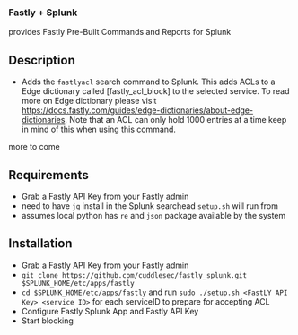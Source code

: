 ### Fastly + Splunk  
provides Fastly Pre-Built Commands and Reports for Splunk

## Description
* Adds the `fastlyacl` search command to Splunk. This adds ACLs to a Edge dictionary called [fastly\_acl\_block] to the selected service. To read more on Edge dictionary please visit <https://docs.fastly.com/guides/edge-dictionaries/about-edge-dictionaries>. Note that an ACL can only hold 1000 entries at a time keep in mind of this when using this command. 

more to come 

## Requirements
* Grab a Fastly API Key from your Fastly admin
* need to have `jq` install in the Splunk searchead `setup.sh` will run from
* assumes local python has `re` and `json` package available by the system

## Installation
* Grab a Fastly API Key from your Fastly admin
* `git clone https://github.com/cuddlesec/fastly_splunk.git $SPLUNK_HOME/etc/apps/fastly` 
* `cd $SPLUNK_HOME/etc/apps/fastly` and run `sudo ./setup.sh <FastLY API Key> <service ID>` for each serviceID to prepare for accepting ACL
* Configure Fastly Splunk App and Fastly API Key
* Start blocking


